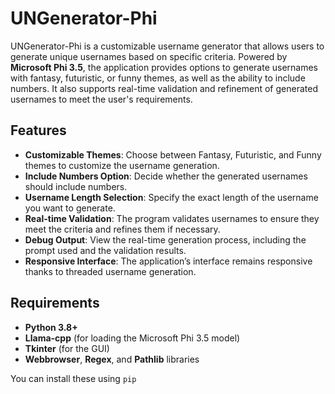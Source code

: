 # UNGenerator-Phi

UNGenerator-Phi is a customizable username generator that allows users to generate unique usernames based on specific criteria. Powered by **Microsoft Phi 3.5**, the application provides options to generate usernames with fantasy, futuristic, or funny themes, as well as the ability to include numbers. It also supports real-time validation and refinement of generated usernames to meet the user's requirements.

## Features

- **Customizable Themes**: Choose between Fantasy, Futuristic, and Funny themes to customize the username generation.
- **Include Numbers Option**: Decide whether the generated usernames should include numbers.
- **Username Length Selection**: Specify the exact length of the username you want to generate.
- **Real-time Validation**: The program validates usernames to ensure they meet the criteria and refines them if necessary.
- **Debug Output**: View the real-time generation process, including the prompt used and the validation results.
- **Responsive Interface**: The application’s interface remains responsive thanks to threaded username generation.

## Requirements

- **Python 3.8+**
- **Llama-cpp** (for loading the Microsoft Phi 3.5 model)
- **Tkinter** (for the GUI)
- **Webbrowser**, **Regex**, and **Pathlib** libraries

You can install these using `pip`